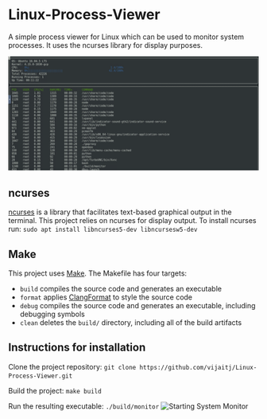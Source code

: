 # Linux-Process-Viewer
A simple process viewer for Linux which can be used to monitor system processes. It uses the ncurses library for display purposes.

![System Monitor](images/monitor.png)

## ncurses
[ncurses](https://www.gnu.org/software/ncurses/) is a library that facilitates text-based graphical output in the terminal. This project relies on ncurses for display output. To install ncurses run: `sudo apt install libncurses5-dev libncursesw5-dev`

## Make
This project uses [Make](https://www.gnu.org/software/make/). The Makefile has four targets:
* `build` compiles the source code and generates an executable
* `format` applies [ClangFormat](https://clang.llvm.org/docs/ClangFormat.html) to style the source code
* `debug` compiles the source code and generates an executable, including debugging symbols
* `clean` deletes the `build/` directory, including all of the build artifacts

## Instructions for installation

Clone the project repository: `git clone https://github.com/vijaitj/Linux-Process-Viewer.git`

Build the project: `make build`

Run the resulting executable: `./build/monitor`
![Starting System Monitor](images/starting_monitor.png)

